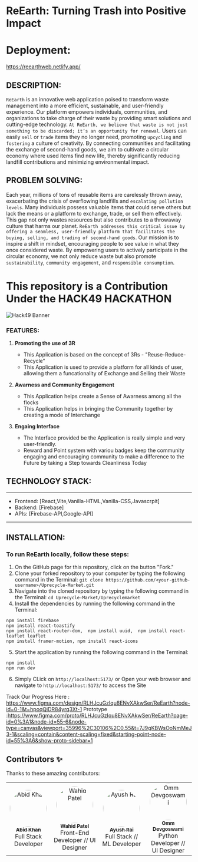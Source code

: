 # ReEarth: Turning Trash into Positive Impact
# Deployment:
https://reearthweb.netlify.app/

## DESCRIPTION:
`ReEarth` is an innovative web application poised to transform waste management into a more efficient, sustainable, and user-friendly experience. Our platform empowers individuals, communities, and organizations to take charge of their waste by providing smart solutions and cutting-edge technology. `At ReEarth, we believe that waste is not just something to be discarded; it’s an opportunity for renewal`. Users can easily `sell` or `trade` items they no longer need, promoting `upcycling` and `fostering` a culture of creativity. By connecting communities and facilitating the exchange of second-hand goods, we aim to cultivate a circular economy where used items find new life, thereby significantly reducing landfill contributions and minimizing environmental impact.

## PROBLEM SOLVING:
Each year, millions of tons of reusable items are carelessly thrown away, exacerbating the crisis of overflowing landfills and `escalating pollution levels`. Many individuals possess valuable items that could serve others but lack the means or a platform to exchange, trade, or sell them effectively. This gap not only wastes resources but also contributes to a throwaway culture that harms our planet. `ReEarth addresses this critical issue by offering a seamless, user-friendly platform that facilitates the buying, selling, and trading of second-hand goods`. Our mission is to inspire a shift in mindset, encouraging people to see value in what they once considered waste. By empowering users to actively participate in the circular economy, we not only reduce waste but also promote `sustainability`, `community engagement`, and `responsible consumption`. 

# This repository is a Contribution Under the HACK49 HACKATHON
![Hack49 Banner](https://www.hack49.com/images/og-image.png)

### FEATURES:

1. **Promoting the use of 3R**
    - This Application is based on the concept of 3Rs - "Reuse-Reduce-Recycle"
    - This Application is used to provide a platform for all kinds of user, allowing them a funcationality of Exchange and Selling their Waste

2. **Awarness and Community Engagement**
    - This Application helps create a Sense of Awarness among all the flocks
    - This Application helps in bringing the Community together by creating a mode of Interchange

3. **Engaing Interface**
    - The Interface provided be the Application is really simple and very user-friendly.
    - Reward and Point system with variou badges keep the community engaging and encouraging community to make a difference to the Future by taking a Step towards Cleanliness Today
  
## TECHNOLOGY STACK:

---
- Frontend: [React,Vite,Vanilla-HTML,Vanilla-CSS,Javascrpit]
- Backend: [Firebase]
- APIs: [Firebase-API,Google-API]
---

## INSTALLATION:
### To run ReEarth locally, follow these steps:
1. On the GitHub page for this repository, click on the button "Fork."
2. Clone your forked repository to your computer by typing the following command in the Terminal: 
``` git clone https://github.com/<your-github-username>/Uprecycle-Market.git ```
3. Navigate into the cloned repository by typing the following command in the Terminal:
``` cd Uprecycle-Market/Uprecyclemarket ```
4. Install the dependencies by running the following command in the Terminal:
```
npm install firebase
npm install react-toastify
npm install react-router-dom,  npm install uuid,  npm install react-leaflet leaflet
npm install framer-motion, npm install react-icons
```
5. Start the application by running the following command in the Terminal:
```
npm install 
npm run dev
```
6. Simply CLick on `http://localhost:5173/` or Open your web browser and navigate to `http://localhost:5173/` to access the Site

Track Our Progress Here : https://www.figma.com/design/RLHJcuGzIqu8ENvXAkwSer/ReEarth?node-id=0-1&t=hpoqQiDR84yrq3Xt-1
Prototype :https://www.figma.com/proto/RLHJcuGzIqu8ENvXAkwSer/ReEarth?page-id=0%3A1&node-id=55-6&node-type=canvas&viewport=35996%2C30106%2C0.55&t=7J9gKBWsOoNmMeJ3-1&scaling=contain&content-scaling=fixed&starting-point-node-id=55%3A6&show-proto-sidebar=1

## Contributors ✨

Thanks to these amazing contributors:

<table>
  <tr>
    <td align="center">
      <a href="https://github.com/LarytheLord">
        <img src="https://avatars.githubusercontent.com/u/169234180?v=4" width="100px;" style="border-radius:50%;" alt="Abid Khan"/><br />
        <sub><b>Abid Khan</b></sub>
      </a><br />
      Full Stack Developer
    </td>
    <td align="center">
      <a href="https://github.com/Patwa974">
        <img src="https://avatars.githubusercontent.com/u/155906440?v=4" width="100px;" style="border-radius:50%;" alt="Wahid Patel"/><br />
        <sub><b>Wahid Patel</b></sub>
      </a><br />
      Front-End Developer // UI Designer
    </td>
    <td align="center">
      <a href="https://github.com/ayushrai1235">
        <img src="https://avatars.githubusercontent.com/u/174934261?v=4" width="100px;" style="border-radius:50%;" alt="Ayush Rai"/><br />
        <sub><b>Ayush Rai</b></sub>
      </a><br />
      Full Stack // ML Developer
    </td>
    <td align="center">
      <a href="https://github.com/OmmDevgoswami">
        <img src="https://avatars.githubusercontent.com/OmmDevgoswami?s=100" width="100px;" style="border-radius:50%;" alt="Omm Devgoswami"/><br />
        <sub><b>Omm Devgoswami</b></sub>
      </a><br />
      Python Developer // UI Designer
    </td>
  </tr>

</table>
